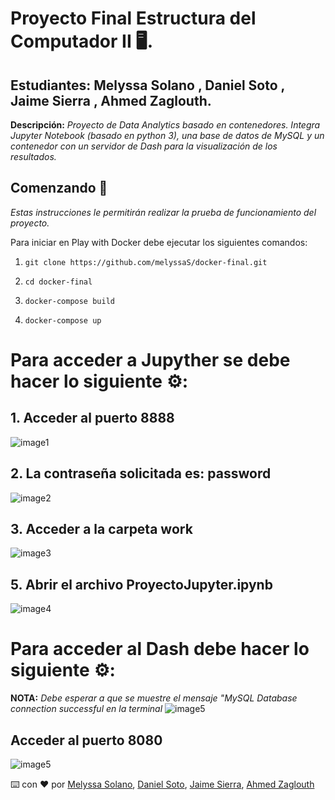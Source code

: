 # Proyecto Final Estructura del Computador II 🖥️.
## Estudiantes: Melyssa Solano , Daniel Soto , Jaime Sierra , Ahmed Zaglouth.

**Descripción:** _Proyecto de Data Analytics basado en contenedores. Integra Jupyter Notebook (basado en python 3), una base de datos de MySQL y un contenedor con un servidor de Dash para la visualización de los resultados._ 

## Comenzando 🚀

_Estas instrucciones le permitirán realizar la prueba de funcionamiento del proyecto._

Para iniciar en Play with Docker debe ejecutar los siguientes comandos:

1. <pre><code>git clone https://github.com/melyssaS/docker-final.git</code></pre>
2. <pre><code>cd docker-final</code></pre>
3. <pre><code>docker-compose build</code></pre>
4. <pre><code>docker-compose up</code></pre>

# Para acceder a Jupyther se debe hacer lo siguiente ⚙️:

## 1. Acceder al puerto 8888

![image1](https://cdn.discordapp.com/attachments/692187420728360980/848744331565334548/unknown.png)

## 2. La contraseña solicitada es: **password**

![image2](https://cdn.discordapp.com/attachments/692187420728360980/848745371144683550/unknown.png)

## 3. Acceder a la carpeta **work**

![image3](https://cdn.discordapp.com/attachments/692187420728360980/848750044467036190/unknown.png)

## 5. Abrir el archivo **ProyectoJupyter.ipynb**

![image4](https://cdn.discordapp.com/attachments/692187420728360980/848753478288539668/unknown.png)

# Para acceder al Dash debe hacer lo siguiente ⚙️:

**NOTA:** _Debe esperar a que se muestre el mensaje "MySQL Database connection successful en la terminal_
![image5](https://cdn.discordapp.com/attachments/692187420728360980/848755109987221534/WhatsApp_Image_2021-05-30_at_9.11.54_PM.jpeg)

## Acceder al puerto 8080

![image5](https://cdn.discordapp.com/attachments/692187420728360980/848744211881000990/unknown.png)


⌨️ con ❤️ por [Melyssa Solano](https://github.com/melyssaS), [Daniel Soto](https://github.com/danielsoto-dev), [Jaime Sierra](https://github.com/jhadechni), [Ahmed Zaglouth](https://github.com/ahmedzaghlout)
